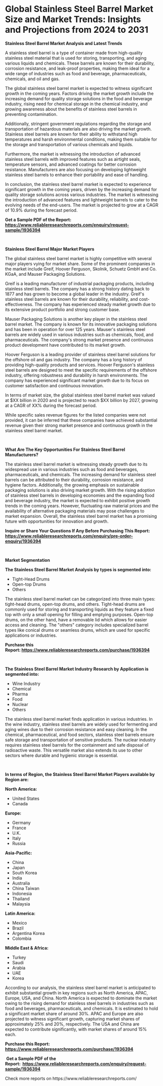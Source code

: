 <p><h1>Global Stainless Steel Barrel Market Size and Market Trends: Insights and Projections from 2024 to 2031</h1></p><p><strong>Stainless Steel Barrel Market Analysis and Latest Trends</strong></p>
<p><p>A stainless steel barrel is a type of container made from high-quality stainless steel material that is used for storing, transporting, and aging various liquids and chemicals. These barrels are known for their durability, corrosion resistance, and leak-proof properties, making them ideal for a wide range of industries such as food and beverage, pharmaceuticals, chemicals, and oil and gas.</p><p>The global stainless steel barrel market is expected to witness significant growth in the coming years. Factors driving the market growth include the increasing demand for quality storage solutions in the food and beverage industry, rising need for chemical storage in the chemical industry, and growing awareness about the benefits of stainless steel barrels in preventing contamination.</p><p>Additionally, stringent government regulations regarding the storage and transportation of hazardous materials are also driving the market growth. Stainless steel barrels are known for their ability to withstand high temperatures and harsh environmental conditions, making them suitable for the storage and transportation of various chemicals and liquids.</p><p>Furthermore, the market is witnessing the introduction of advanced stainless steel barrels with improved features such as airtight seals, temperature sensors, and advanced coatings for better corrosion resistance. Manufacturers are also focusing on developing lightweight stainless steel barrels to enhance their portability and ease of handling.</p><p>In conclusion, the stainless steel barrel market is expected to experience significant growth in the coming years, driven by the increasing demand for quality storage solutions across various industries. The market is witnessing the introduction of advanced features and lightweight barrels to cater to the evolving needs of the end-users. The market is projected to grow at a CAGR of 10.9% during the forecast period.</p></p>
<p><strong>Get a Sample PDF of the Report:&nbsp; <a href="https://www.reliableresearchreports.com/enquiry/request-sample/1936394">https://www.reliableresearchreports.com/enquiry/request-sample/1936394</a></strong></p>
<p>&nbsp;</p>
<p><strong>Stainless Steel Barrel Major Market Players</strong></p>
<p><p>The global stainless steel barrel market is highly competitive with several major players vying for market share. Some of the prominent companies in the market include Greif, Hoover Ferguson, Skolnik, Schuetz GmbH and Co. KGaA, and Mauser Packaging Solutions.</p><p>Greif is a leading manufacturer of industrial packaging products, including stainless steel barrels. The company has a strong history dating back to 1877 and has grown to become a global leader in the industry. Greif's stainless steel barrels are known for their durability, reliability, and cost-effectiveness. The company has experienced steady market growth due to its extensive product portfolio and strong customer base.</p><p>Mauser Packaging Solutions is another key player in the stainless steel barrel market. The company is known for its innovative packaging solutions and has been in operation for over 125 years. Mauser's stainless steel barrels are widely used in various industries such as chemicals, food, and pharmaceuticals. The company's strong market presence and continuous product development have contributed to its market growth.</p><p>Hoover Ferguson is a leading provider of stainless steel barrel solutions for the offshore oil and gas industry. The company has a long history of providing high-quality products and services. Hoover Ferguson's stainless steel barrels are designed to meet the specific requirements of the offshore industry, offering robustness and durability in harsh environments. The company has experienced significant market growth due to its focus on customer satisfaction and continuous innovation.</p><p>In terms of market size, the global stainless steel barrel market was valued at $XX billion in 2020 and is projected to reach $XX billion by 2027, growing at a CAGR of XX% during the forecast period.</p><p>While specific sales revenue figures for the listed companies were not provided, it can be inferred that these companies have achieved substantial revenue given their strong market presence and continuous growth in the stainless steel barrel market.</p></p>
<p>&nbsp;</p>
<p><strong>What Are The Key Opportunities For Stainless Steel Barrel Manufacturers?</strong></p>
<p><p>The stainless steel barrel market is witnessing steady growth due to its widespread use in various industries such as food and beverages, pharmaceuticals, and chemicals. The increasing demand for stainless steel barrels can be attributed to their durability, corrosion resistance, and hygiene factors. Additionally, the growing emphasis on sustainable packaging solutions is also driving market growth. With the rising adoption of stainless steel barrels in developing economies and the expanding food and beverage industry, the market is expected to exhibit positive growth trends in the coming years. However, fluctuating raw material prices and the availability of alternative packaging materials may pose challenges to market expansion. Overall, the stainless steel barrel market has a promising future with opportunities for innovation and growth.</p></p>
<p><strong>Inquire or Share Your Questions If Any Before Purchasing This Report: <a href="https://www.reliableresearchreports.com/enquiry/pre-order-enquiry/1936394">https://www.reliableresearchreports.com/enquiry/pre-order-enquiry/1936394</a></strong></p>
<p>&nbsp;</p>
<p><strong>Market Segmentation</strong></p>
<p><strong>The Stainless Steel Barrel Market Analysis by types is segmented into:</strong></p>
<p><ul><li>Tight-Head Drums</li><li>Open-top Drums</li><li>Others</li></ul></p>
<p><p>The stainless steel barrel market can be categorized into three main types: tight-head drums, open-top drums, and others. Tight-head drums are commonly used for storing and transporting liquids as they feature a fixed top with only a small opening for filling and emptying purposes. Open-top drums, on the other hand, have a removable lid which allows for easier access and cleaning. The "others" category includes specialized barrel types like conical drums or seamless drums, which are used for specific applications or industries.</p></p>
<p><strong>Purchase this Report:&nbsp;<a href="https://www.reliableresearchreports.com/purchase/1936394">https://www.reliableresearchreports.com/purchase/1936394</a></strong></p>
<p>&nbsp;</p>
<p><strong>The Stainless Steel Barrel Market Industry Research by Application is segmented into:</strong></p>
<p><ul><li>Wine Industry</li><li>Chemical</li><li>Pharma</li><li>Food</li><li>Nuclear</li><li>Others</li></ul></p>
<p><p>The stainless steel barrel market finds application in various industries. In the wine industry, stainless steel barrels are widely used for fermenting and aging wines due to their corrosion resistance and easy cleaning. In the chemical, pharmaceutical, and food sectors, stainless steel barrels ensure safe storage and transportation of sensitive products. The nuclear industry requires stainless steel barrels for the containment and safe disposal of radioactive waste. This versatile market also extends its use to other sectors where durable and hygienic storage is essential.</p></p>
<p>&nbsp;</p>
<p><strong>In terms of Region, the Stainless Steel Barrel Market Players available by Region are:</strong></p>
<p>
    <p> <strong> North America: </strong>
        <ul>
            <li>United States</li>
            <li>Canada</li>
        </ul>
        </p> 
    <p> <strong> Europe: </strong>
        <ul>
            <li>Germany</li>
            <li>France</li>
            <li>U.K.</li>
            <li>Italy</li>
            <li>Russia</li>
        </ul>
        </p> 
    <p> <strong> Asia-Pacific: </strong>
        <ul>
            <li>China</li>
            <li>Japan</li>
            <li>South Korea</li>
            <li>India</li>
            <li>Australia</li>
            <li>China Taiwan</li>
            <li>Indonesia</li>
            <li>Thailand</li>
            <li>Malaysia</li>
        </ul>
        </p> 
    <p> <strong> Latin America: </strong>
        <ul>
            <li>Mexico</li>
            <li>Brazil</li>
            <li>Argentina Korea</li>
            <li>Colombia</li>
        </ul>
        </p> 
    <p> <strong> Middle East & Africa: </strong>
        <ul>
            <li>Turkey</li>
            <li>Saudi</li>
            <li>Arabia</li>
            <li>UAE</li>
            <li>Korea</li>
        </ul>
    </p>
    </p>
<p><p>According to our analysis, the stainless steel barrel market is anticipated to exhibit substantial growth in key regions such as North America, APAC, Europe, USA, and China. North America is expected to dominate the market owing to the rising demand for stainless steel barrels in industries such as food and beverages, pharmaceuticals, and chemicals. It is estimated to hold a significant market share of around 30%. APAC and Europe are also projected to witness significant growth, capturing market shares of approximately 25% and 20%, respectively. The USA and China are expected to contribute significantly, with market shares of around 15% each.</p></p>
<p><strong>Purchase this Report: <a href="https://www.reliableresearchreports.com/purchase/1936394">https://www.reliableresearchreports.com/purchase/1936394</a></strong></p>
<p>&nbsp;<strong>Get a Sample PDF of the Report:&nbsp;&nbsp;<a href="https://www.reliableresearchreports.com/enquiry/request-sample/1936394">https://www.reliableresearchreports.com/enquiry/request-sample/1936394</a></strong></p>
<p><strong></strong></p>
<p>Check more reports on https://www.reliableresearchreports.com/</p>